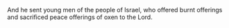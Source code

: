 And he sent young men of the people of Israel, who offered burnt offerings and sacrificed peace offerings of oxen to the Lord.
